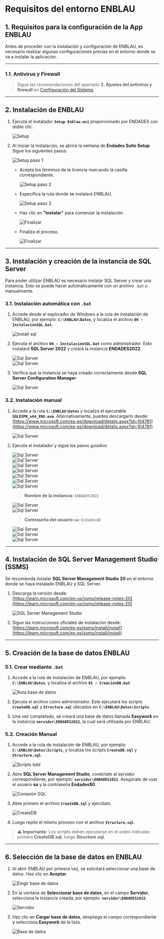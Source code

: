 # Requisitos del entorno ENBLAU

## 1. Requisitos para la configuración de la App ENBLAU

Antes de proceder con la instalación y configuración de ENBLAU, es necesario realizar algunas configuraciones previas en el entorno donde se va a instalar la aplicación.

---

### 1.1. Antivirus y Firewall

> Sigue las recomendaciones del apartado **2. Ajustes del antivirus y firewall** en [Configuración del Sistema](Configuracion_Sistema.md).

---

## 2. Instalación de ENBLAU

1. Ejecuta el instalador **`Setup Enblau.msi`** proporcionado por ENDADES con doble clic.

   ![Setup](images/Instal_config/setup_msi.jpg)

2. Al iniciar la instalación, se abrirá la ventana de **Endades Suite Setup**. Sigue los siguientes pasos:

   ![Setup paso 1](images/Instal_config/setup.jpg)

   - Acepta los términos de la licencia marcando la casilla correspondiente.

     ![Setup paso 2](images/Instal_config/setup2.jpg)

   - Especifica la ruta donde se instalará ENBLAU.

     ![Setup paso 3](images/Instal_config/setup3.jpg)

   - Haz clic en **"Instalar"** para comenzar la instalación.

     ![Finalizar](images/Instal_config/install.jpg)

   - Finaliza el proceso.

     ![Finalizar](images/Instal_config/finish.jpg)

---

## 3. Instalación y creación de la instancia de SQL Server

Para poder utilizar ENBLAU es necesario instalar SQL Server y crear una instancia. Esto se puede hacer automáticamente con un archivo `.bat` o manualmente.

### 3.1. Instalación automática con `.bat`

1. Accede desde el explorador de Windows a la ruta de instalación de ENBLAU, por ejemplo: **`C:\ENBLAU\Datos`**, y localiza el archivo **`00 - InstalaciónSQL.bat`**.

   ![Install sql](images/Instal_config/install_sql.jpg)

2. Ejecuta el archivo **`00 - InstalaciónSQL.bat`** como administrador. Esto instalará **SQL Server 2022** y creará la instancia **ENDADES2022**.

   ![Sql Server](images/Instal_config/install_sql2.jpg)  
   ![Sql Server](images/Instal_config/install_sql3.jpg)

3. Verifica que la instancia se haya creado correctamente desde **SQL Server Configuration Manager**:

   ![Sql Server](images/Instal_config/sql_server.jpg)

### 3.2. Instalación manual

1. Accede a la ruta **`C:\ENBLAU\Datos`** y localiza el ejecutable **`SQLEXPR_x64_ENU.exe`**. Alternativamente, puedes descargarlo desde:  
   [https://www.microsoft.com/es-es/download/details.aspx?id=104781](https://www.microsoft.com/es-es/download/details.aspx?id=104781)

   ![Sql Server](images/Instal_config/sql_exe.jpg)

2. Ejecuta el instalador y sigue los pasos guiados:

   ![Sql Server](images/Instal_config/sql_server2.jpg)  
   ![Sql Server](images/Instal_config/sql_server3.jpg)  
   ![Sql Server](images/Instal_config/sql_server4.jpg)  
   ![Sql Server](images/Instal_config/sql_server5.jpg)  
   ![Sql Server](images/Instal_config/sql_server6.jpg)  
   ![Sql Server](images/Instal_config/sql_server7.jpg)  
   ![Sql Server](images/Instal_config/sql_server8.jpg)

   > **Nombre de la instancia:** `ENDADES2022`

   ![Sql Server](images/Instal_config/sql_server9.jpg)  
   ![Sql Server](images/Instal_config/sql_server10.jpg)

   > **Contraseña del usuario `sa`:** `Endades$0`

   ![Sql Server](images/Instal_config/sql_server11.jpg)  
   ![Sql Server](images/Instal_config/sql_server12.jpg)  
   ![Sql Server](images/Instal_config/sql_server13.jpg)

---

## 4. Instalación de SQL Server Management Studio (SSMS)

Se recomienda instalar **SQL Server Management Studio 20** en el entorno donde se haya instalado ENBLAU y SQL Server.

1. Descarga la versión desde:  
   [https://learn.microsoft.com/en-us/ssms/release-notes-20](https://learn.microsoft.com/en-us/ssms/release-notes-20)

   ![SQL Server Management Studio](images/Instal_config/ssms.jpg)

2. Sigue las instrucciones oficiales de instalación desde:  
   [https://learn.microsoft.com/es-es/ssms/install/install](https://learn.microsoft.com/es-es/ssms/install/install)

---

## 5. Creación de la base de datos ENBLAU

### 5.1. Crear mediante `.bat`

1. Accede a la ruta de instalación de ENBLAU, por ejemplo: **`C:\ENBLAU\Datos`**, y localiza el archivo **`01 - CreaciónDB.bat`**.

   ![Ruta base de datos](images/Instal_config/ruta_bdd.jpg)

2. Ejecuta el archivo como administrador. Este ejecutará los scripts **`CreateDB.sql`** y **`Structure.sql`** ubicados en **`C:\ENBLAU\Datos\Scripts`**.

3. Una vez completado, se creará una base de datos llamada **Easywork** en la instancia **`servidor\ENDADES2022`**, la cual será utilizada por ENBLAU.

### 5.2. Creación Manual

1. Accede a la ruta de instalación de ENBLAU, por ejemplo: **`C:\ENBLAU\Datos\Scripts`**, y localiza los scripts **`CreateDB.sql`** y **`Structure.sql`**.

   ![Scripts bdd](images/Instal_config/scripts_bdd.jpg)

2. Abre **SQL Server Management Studio**, conéctate al servidor correspondiente, por ejemplo: **`servidor\ENDADES2022`**. Asegúrate de usar el usuario **sa** y la contraseña **Endades$0**.

   ![Conexión SQL](images/Instal_config/sql_bdd.jpg)

3. Abre primero el archivo **`CreateDB.sql`** y ejecútalo.

   ![CreateDB](images/Instal_config/create_db.jpg)

4. Luego repite el mismo proceso con el archivo **`Structure.sql`**.

> ⚠️ **Importante:** Los scripts deben ejecutarse en el orden indicado: primero **CreateDB.sql**, luego **Structure.sql**.

---

## 6. Selección de la base de datos en ENBLAU

1. Al abrir ENBLAU por primera vez, se solicitará seleccionar una base de datos. Haz clic en **Aceptar**.

   ![Elegir base de datos](images/Instal_config/elegir_bdd.jpg)

2. En la ventana de **Seleccionar base de datos**, en el campo **Servidor**, selecciona la instancia creada, por ejemplo: **`servidor\ENDADES2022`**.

   ![Servidor](images/Instal_config/servidor.jpg)

3. Haz clic en **Cargar base de datos**, despliega el campo correspondiente y selecciona **Easywork** de la lista.

   ![Base de datos](images/Instal_config/bdd.jpg)
